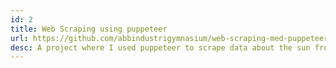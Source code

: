 ```yaml
---
id: 2
title: Web Scraping using puppeteer
url: https://github.com/abbindustrigymnasium/web-scraping-med-puppeteer-Dynamit-Harry
desc: A project where I used puppeteer to scrape data about the sun from two different sites and then display it using matplotlib in python.
---
```

